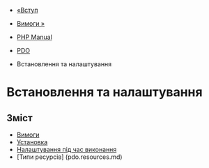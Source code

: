 - [«Вступ](intro.pdo.md)
- [Вимоги »](pdo.requirements.md)

- [PHP Manual](index.md)
- [PDO](book.pdo.md)
-   Встановлення та налаштування

# Встановлення та налаштування

## Зміст

- [Вимоги](pdo.requirements.md)
- [Установка](pdo.installation.md)
- [Налаштування під час виконання](pdo.configuration.md)
- [Типи ресурсів] (pdo.resources.md)

